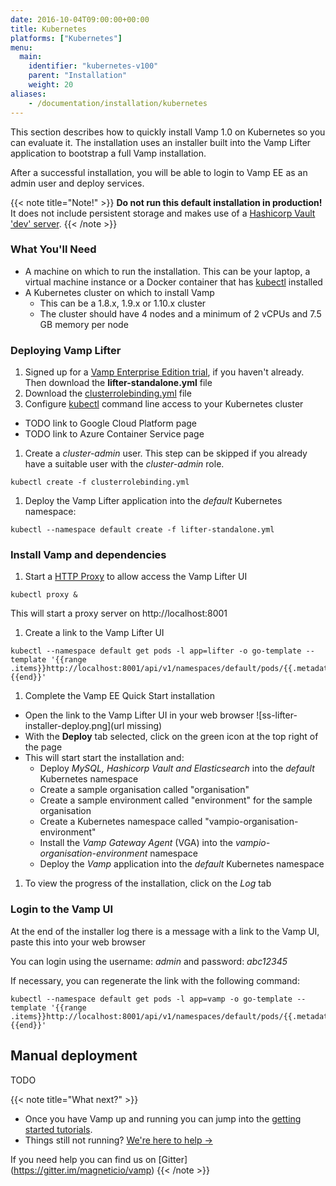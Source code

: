 ```yaml
---
date: 2016-10-04T09:00:00+00:00
title: Kubernetes
platforms: ["Kubernetes"]
menu:
  main:
    identifier: "kubernetes-v100"
    parent: "Installation"
    weight: 20
aliases:
    - /documentation/installation/kubernetes
---
```


This section describes how to quickly install Vamp 1.0 on Kubernetes so you can evaluate it. The installation uses an installer built into the Vamp Lifter application to bootstrap a full Vamp installation.

After a successful installation, you will be able to login to Vamp EE as an admin user and deploy services. 

{{< note title="Note!" >}}
**Do not run this default installation in production!** It does not include persistent storage and makes use of a [Hashicorp Vault 'dev' server](https://www.vaultproject.io/docs/concepts/dev-server.html).
{{< /note >}}

### What You'll Need

* A machine on which to run the installation. This can be your laptop, a virtual machine instance or a Docker container that has [kubectl](http://kubernetes.io/docs/user-guide/kubectl-overview/) installed
* A Kubernetes cluster on which to install Vamp
  * This can be a 1.8.x, 1.9.x or 1.10.x cluster
  * The cluster should have 4 nodes and a minimum of 2 vCPUs and 7.5 GB memory per node

### Deploying Vamp Lifter

1. Signed up for a [Vamp Enterprise Edition trial](/trial-signup/), if you haven't already. Then download the **lifter-standalone.yml** file
1. Download the [clusterrolebinding.yml](https://gist.github.com/jason-magnetic-io/3be85e096a038e5c17f536bc52e439d0) file
1. Configure [kubectl](http://kubernetes.io/docs/user-guide/kubectl-overview/) command line access to your Kubernetes cluster
  * TODO link to Google Cloud Platform page
  * TODO link to Azure Container Service page
1. Create a *cluster-admin* user. This step can be skipped if you already have a suitable user with the *cluster-admin* role.
  ```
  kubectl create -f clusterrolebinding.yml
  ```
1. Deploy the Vamp Lifter application into the *default* Kubernetes namespace:
  ```
  kubectl --namespace default create -f lifter-standalone.yml
  ```

### Install Vamp and dependencies

1. Start a [HTTP Proxy](https://kubernetes.io/docs/tasks/access-kubernetes-api/http-proxy-access-api/) to allow access the Vamp Lifter UI
  ```
  kubectl proxy &
  ```
  This will start a proxy server on http://localhost:8001
1. Create a link to the Vamp Lifter UI
  ```
  kubectl --namespace default get pods -l app=lifter -o go-template --template '{{range .items}}http://localhost:8001/api/v1/namespaces/default/pods/{{.metadata.name}}/proxy/{{"\n"}}{{end}}'
  ```
1. Complete the Vamp EE Quick Start installation
  * Open the link to the Vamp Lifter UI in your web browser
  ![ss-lifter-installer-deploy.png](url missing)
  * With the **Deploy** tab selected, click on the green icon at the top right of the page
  * This will start start the installation and:
    * Deploy *MySQL, Hashicorp Vault and Elasticsearch* into the *default* Kubernetes namespace
    * Create a sample organisation called "organisation"
    * Create a sample environment called "environment" for the sample organisation
    * Create a Kubernetes namespace called "vampio-organisation-environment"
    * Install the *Vamp Gateway Agent* (VGA) into the *vampio-organisation-environment* namespace
    * Deploy the *Vamp* application into the *default* Kubernetes namespace
1. To view the progress of the installation, click on the *Log* tab

### Login to the Vamp UI

At the end of the installer log there is a message with a link to the Vamp UI, paste this into your web browser

You can login using the username: *admin* and password: *abc12345*

If necessary, you can regenerate the link with the following command:

```
kubectl --namespace default get pods -l app=vamp -o go-template --template '{{range .items}}http://localhost:8001/api/v1/namespaces/default/pods/{{.metadata.name}}/proxy/{{"\n"}}{{end}}'
```

## Manual deployment

TODO

{{< note title="What next?" >}}

* Once you have Vamp up and running you can jump into the [getting started tutorials](/documentation/tutorials/).
* Things still not running? [We're here to help →](https://github.com/magneticio/vamp/issues)

If you need help you can find us on [Gitter] (https://gitter.im/magneticio/vamp)
{{< /note >}}
